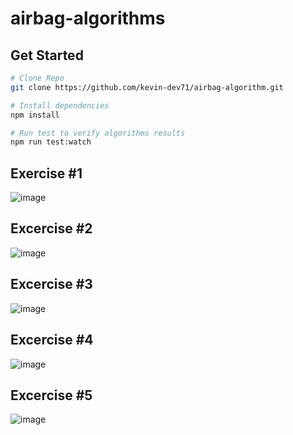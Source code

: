 # airbag-algorithms

## Get Started
```bash
# Clone Repo
git clone https://github.com/kevin-dev71/airbag-algorithm.git

# Install dependencies
npm install

# Run test to verify algorithms results
npm run test:watch
```

## Exercise #1
![image](https://user-images.githubusercontent.com/39138605/190931822-14a6f723-0228-4672-b405-81cb531c0a2e.png)

## Excercise #2
![image](https://user-images.githubusercontent.com/39138605/190931827-5c0ccad5-d5bd-45a5-b6e4-47196f2dc17b.png)

## Excercise #3
![image](https://user-images.githubusercontent.com/39138605/190931841-c031624f-ba8d-42f1-bdfc-eb8551c7bdfe.png)

## Excercise #4
![image](https://user-images.githubusercontent.com/39138605/190931852-273b2a80-9e9b-4477-ac63-d0d1a1f7c947.png)

## Excercise #5
![image](https://user-images.githubusercontent.com/39138605/190931863-103e1fb2-6160-452d-ad42-a588b8e36192.png)
